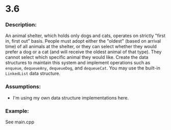 # 3.6  
### Description:  
An animal shelter, which holds only dogs and cats, operates on strictly "first in, first out" basis. People must adopt either the "oldest" (based on arrival time) of all animals at the shelter, or they can select whether they would prefer a dog or a cat (and will receive the oldest animal of that type). They cannot select which specific animal they would like. Create the data structures to maintain this system and implement operations such as `enqueue`, `dequeueAny`, `dequeueDog`, and `dequeueCat`. You may use the built-in `LinkedList` data structure.

### Assumptions:  
- I'm using my own data structure implementations here.

### Example:  
See main.cpp  